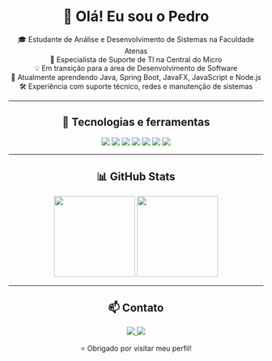 <h1 align="center">
  👋 Olá! Eu sou o Pedro
</h1>

<p align="center">
🎓 Estudante de Análise e Desenvolvimento de Sistemas na Faculdade Atenas<br>
💼 Especialista de Suporte de TI na Central do Micro<br>
💡 Em transição para a área de Desenvolvimento de Software<br>
🌱 Atualmente aprendendo Java, Spring Boot, JavaFX, JavaScript e Node.js<br>
🛠️ Experiência com suporte técnico, redes e manutenção de sistemas
</p>

---

<h2 align="center">🚀 Tecnologias e ferramentas</h2>

<p align="center">
  <img src="https://img.shields.io/badge/Java-ED8B00?style=for-the-badge&logo=java&logoColor=white"/>
  <img src="https://img.shields.io/badge/Spring_Boot-6DB33F?style=for-the-badge&logo=spring-boot&logoColor=white"/>
  <img src="https://img.shields.io/badge/JavaFX-3776AB?style=for-the-badge&logo=apachespark&logoColor=white"/>
  <img src="https://img.shields.io/badge/JavaScript-F7DF1E?style=for-the-badge&logo=javascript&logoColor=black"/>
  <img src="https://img.shields.io/badge/Node.js-339933?style=for-the-badge&logo=nodedotjs&logoColor=white"/>
  <img src="https://img.shields.io/badge/MySQL-005C84?style=for-the-badge&logo=mysql&logoColor=white"/>
  <img src="https://img.shields.io/badge/Git-F05032?style=for-the-badge&logo=git&logoColor=white"/>
</p>

---

<h2 align="center">📊 GitHub Stats</h2>

<p align="center">
  <img src="https://github-readme-stats.vercel.app/api?username=PedroNHD&show_icons=true&theme=dark" height="160"/>
  <img src="https://github-readme-stats.vercel.app/api/top-langs/?username=PedroNHD&layout=compact&theme=dark" height="160"/>
</p>

---

<h2 align="center">📫 Contato</h2>

<p align="center">
  <a href="https://www.linkedin.com/in/pedro-domingues-horta-neto/">
    <img src="https://img.shields.io/badge/LinkedIn-blue?style=for-the-badge&logo=linkedin&logoColor=white" />
  </a>
  <a href="https://github.com/PedroNHD">
    <img src="https://img.shields.io/badge/GitHub-100000?style=for-the-badge&logo=github&logoColor=white" />
  </a>
</p>

<p align="center">⭐ Obrigado por visitar meu perfil!</p>
